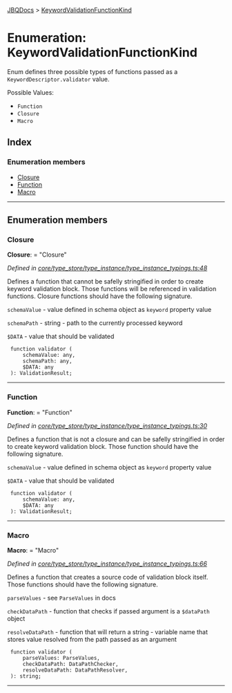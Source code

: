 [JBQDocs](../README.md) > [KeywordValidationFunctionKind](../enums/keywordvalidationfunctionkind.md)

# Enumeration: KeywordValidationFunctionKind

Enum defines three possible types of functions passed as a `KeywordDescriptor.validator` value.

Possible Values:

*   `Function`
*   `Closure`
*   `Macro`

## Index

### Enumeration members

* [Closure](keywordvalidationfunctionkind.md#closure)
* [Function](keywordvalidationfunctionkind.md#function)
* [Macro](keywordvalidationfunctionkind.md#macro)

---

## Enumeration members

<a id="closure"></a>

###  Closure

**Closure**:  = "Closure"

*Defined in [core/type_store/type_instance/type_instance_typings.ts:48](https://github.com/krnik/vjs-validator/blob/557f235/src/core/type_store/type_instance/type_instance_typings.ts#L48)*

Defines a function that cannot be safelly stringified in order to create keyword validation block. Those functions will be referenced in validation functions. Closure functions should have the following signature.

`schemaValue` - value defined in schema object as `keyword` property value

`schemaPath` - string - path to the currently processed keyword

`$DATA` - value that should be validated

```
 function validator (
     schemaValue: any,
     schemaPath: any,
     $DATA: any
 ): ValidationResult;
```

___
<a id="function"></a>

###  Function

**Function**:  = "Function"

*Defined in [core/type_store/type_instance/type_instance_typings.ts:30](https://github.com/krnik/vjs-validator/blob/557f235/src/core/type_store/type_instance/type_instance_typings.ts#L30)*

Defines a function that is not a closure and can be safelly stringified in order to create keyword validation block. Those function should have the following signature.

`schemaValue` - value defined in schema object as `keyword` property value

`$DATA` - value that should be validated

```
 function validator (
     schemaValue: any,
     $DATA: any
 ): ValidationResult;
```

___
<a id="macro"></a>

###  Macro

**Macro**:  = "Macro"

*Defined in [core/type_store/type_instance/type_instance_typings.ts:66](https://github.com/krnik/vjs-validator/blob/557f235/src/core/type_store/type_instance/type_instance_typings.ts#L66)*

Defines a function that creates a source code of validation block itself. Those functions should have the following signature.

`parseValues` - see `ParseValues` in docs

`checkDataPath` - function that checks if passed argument is a `$dataPath` object

`resolveDataPath` - function that will return a string - variable name that stores value resolved from the path passed as an argument

```
 function validator (
     parseValues: ParseValues,
     checkDataPath: DataPathChecker,
     resolveDataPath: DataPathResolver,
 ): string;
```

___

